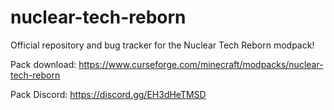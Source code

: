 # nuclear-tech-reborn
Official repository and bug tracker for the Nuclear Tech Reborn modpack!

Pack download: https://www.curseforge.com/minecraft/modpacks/nuclear-tech-reborn

Pack Discord: https://discord.gg/EH3dHeTMSD

